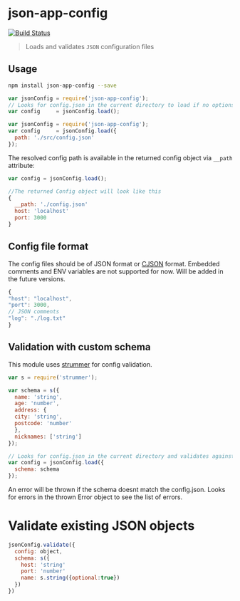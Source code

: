 # json-app-config

[![Build Status](https://travis-ci.org/hackerzhut/json-app-config.svg?branch=master)](https://travis-ci.org/hackerzhut/json-app-config)

> Loads and validates `JSON` configuration files

## Usage

```bash
npm install json-app-config --save
```

```js
var jsonConfig = require('json-app-config');
// Looks for config.json in the current directory to load if no options are provided
var config     = jsonConfig.load();
```

```js
var jsonConfig = require('json-app-config');
var config     = jsonConfig.load({
  path: './src/config.json'
});
```

The resolved config path is available in the returned config object via `__path` attribute:

```js
var config = jsonConfig.load();

//The returned Config object will look like this
{
  __path: './config.json'
  host: 'localhost'
  port: 3000
}
```

## Config file format

The config files should be of JSON format or [CJSON](https://github.com/kof/node-cjson) format.
Embedded comments and ENV variables are not supported for now. Will be added in the future versions.

```js
{
"host": "localhost",
"port": 3000,
// JSON comments
"log": "./log.txt"
}
```

## Validation with custom schema
This module uses [strummer](https://github.com/TabDigital/strummer) for config validation.

```js
var s = require('strummer');

var schema = s({
  name: 'string',
  age: 'number',
  address: {
  city: 'string',
  postcode: 'number'
  },
  nicknames: ['string']
});

// Looks for config.json in the current directory and validates against the provided schema.
var config = jsonConfig.load({
  schema: schema
});
```

An error will be thrown if the schema doesnt match the config.json. Looks for errors in the thrown
Error object to see the list of errors.

# Validate existing JSON objects

```js
jsonConfig.validate({
  config: object,
  schema: s({
    host: 'string'
    port: 'number'
    name: s.string({optional:true})
  })
})
```

